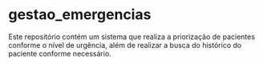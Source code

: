 # gestao_emergencias
Este repositório contém um sistema que realiza a priorização de pacientes conforme o nível de urgência, além de realizar a busca do histórico do paciente conforme necessário. 
